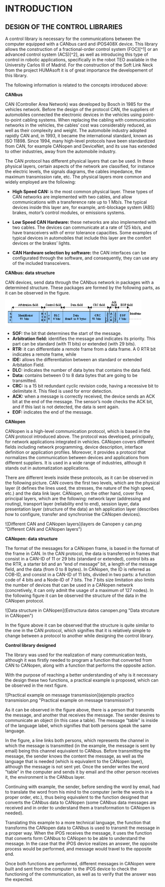 
INTRODUCTION
============

DESIGN OF THE CONTROL LIBRARIES
------------------------------
A control library is necessary for the communications between the computer equipped with a CANbus card and iPOS408X device. This library allows the construction of a fractional-order control system (FOC)[^1] or an advanced control system (ACS)[^2], as well as introducing this type of control in robotic applications, specifically in the robot TEO available in the University Carlos III of Madrid. For the construction of the Soft Link Neck from the project HUMAsoft it is of great importance the developement of this library.

The following information is related to the concepts introduced above:

**CANbus**

CAN (Controller Area Network) was developed by Bosch in 1985 for the vehicles network. Before the design of the protocol CAN, the suppliers of automobiles connected the electronic devices in the vehicles using point-to-point cabling systems. When replacing the cabling with communication networks in the vehicles, the cables’ cost was considerably reduced, as well as their complexity and weight. The automobile industry adopted rapidly CAN and, in 1993, it became the international standard, known as ISO 11898. Since 1994, many high-level protocols have been standardized from CAN, for example CANopen and DeviceNet, and its use has extended to other industries, away from the automobile industry. 

The CAN protocol has different physical layers that can be used. In these physical layers, certain aspects of the network are classified, for instance the electric levels, the signals diagrams, the cables impedance, the maximum transmission rate, etc. The physical layers more common and widely employed are the following:
 
  * **High Speed CAN:** is the most common physical layer. These types of CAN networks are implemented with two cables, and allow     communications with a transference rate up to 1 Mb/s. The typical devices inside this layer are, for example, anti-blockage system (ABS) brakes, motor’s control modules, or emissions systems.  
  
  * **Low Speed CAN Hardware:** these networks are also implemented with two cables. The devices can communicate at a rate of 125 kb/s, and have transceivers with of error tolerance capacities. Some examples of typical devices in automobiles that include this layer are the comfort devices or the brakes’ lights.
  
  * **CAN Hardware selection by software:** the CAN interfaces can be configurated through the software, and consequently, they can use any of the included transceivers.

**CANbus: data structure**

CAN devices, send data through the CANbus network in packages with a determined structure. These packages are formed by the following parts, as it can be observed in the figure.

![CAN data structure](stdmsg_en.png "CAN data structure")

  * **SOF:** the bit that determines the start of the message.
  * **Arbitration field:** identifies the message and indicates its priority. This part can be standard (with 11 bits) or extended (with 29 bits).
  * **RTR:** it can differentiate a remote frame from a data frame. A 0 RTR bit indicates a remote frame, while 
  * **IDE:** allows the differentiation between an standard or extended Arbitation Field.
  * **DLC:** indicates the number of data bytes that contains the data field.
  * **Data:** contains between 0 to 8 data bytes that are going to be transmitted.
  * **CRC:** is a 15 bit redundant cyclic revision code, having a recessive bit to delimitate it. This filed is used for error detection. 
  * **ACK:** when a message is correctly received, the device sends an ACK bit at the end of the message. The sensor’s node checks the ACK bit, and if this last is not detected, the data is sent again. 
  * **EOF:** indicates the end of the message.
  
**CANopen**

CANopen is a high-level communication protocol, which is based in the CAN protocol introduced above. The protocol was developed, principally, for network applications integrated in vehicles. CANopen covers different fields including network programming, device description, interface definition or application profiles. Moreover, it provides a protocol that normalizes the communication between devices and applications from different suppliers. It is used in a wide range of industries, although it stands out in automatization applications.

There are different levels inside these protocols, as it can be observed in the following picture. CAN covers the first two levels, which are the physical layer (it defines the lines used, the stresses, the nature of the high speed, etc.) and the data link layer. CANopen, on the other hand, cover five principal layers, which are the following: network layer (addressing and routing), transport layer (reliability end to end), session layer, data presentation layer (structure of the data) an teh application layer (describes how to configure, transfer and synchronise the CANopen devices).

![Different CAN and CANopen layers](layers de Canopen y can.png "Different CAN and CANopen layers")

**CANopen: data structure**

The format of the messages for a CANopen frame, is based in the format of the frame in CAN. In the CAN protocol, the data is transferred in frames that consist in a CAN-ID of 11 or 29 bits (standard or extended), control bits as the RTR, a starter bit and an “end of message” bit, a length of the message field, and the data (from 0 to 8 bytes). In CANopen, the ID is referred as COB-ID, and consist in a CAN-ID of 11 bits, divided in two parts: a function code of 4 bits and a Node-ID of 7 bits. The 7 bits size limitation also limits the number of devices that can be used in a CANopen network (concretively, it can only admit the usage of a maximum of 127 nodes). In the following figure it can be observed the structure of the data in the CANopen protocol.

![Data structure in CANopen](Estructura datos canopen.png "Data strcuture in CANopen")
  
In the figure above it can be observed that the structure is quite similar to the one in the CAN protocol, which signifies that it is relatively simple to change between a protocol to another while designing the control library.

**Control library designed**

The library was used for the realization of many communication tests, although it was firstly needed to program a function that converted from CAN to CANopen, along with a function that performs the opposite action.

With the purpose of reaching a better understanding of why is it necessary the design these two functions, a practical example is proposed, which can be observed in the next figure.

![Practical example on message transmission](ejemplo practico transmision.png "Practical example on message transmission")

As it can be observed in the figure above, there is a person that transmits the message, and another that receives the message. The sender desires to communicate an object (in this case a table). The message "table" is inside of the language label, which signifies that both persons speak the same language.

In the figure, a line links both persons, which represents the channel in which the message is transmitted (in the example, the message is sent by email) being this channel equivalent to CANbus. Before transmitting the message, the sender knows the content the message, as well as the language that is needed (which is equivalent to the CANopen layer), although the message is not sent yet. Once the sender writes the word "table" in the computer and sends it by email and the other person receives it, the environment is the CANbus layer.

Continuing with example, the sender, before sending the word by email, had to translate the word from his mind to the computer (write the words in a proper order, etc.), thus being equivalent to the function designed that converts the CANbus data to CANopen (some CANbus data messages are received and in order to understand them a transformation to CANopen is needed).

Translating this example to a more technical language, the function that transforms the CANopen data to CANbus is used to transmit the message in a proper way. When the iPOS receives the message, it uses the function that converts form CANbus to CANopen to be able to understand the message. In the case that the iPOS device realizes an answer, the opposite process would be performed, and message would travel to the opposite end.

Once both functions are performed, different messages in CANopen were built and sent from the computer to the iPOS device to check the functioning of the communication, as well as to verify that the answer was the expected.





